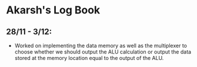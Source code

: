 # Akarsh's Log Book

## 28/11 - 3/12:

- Worked on implementing the data memory as well as the multiplexer to choose whether we should output the ALU calculation or output the data stored at the memory location equal to the output of the ALU. 